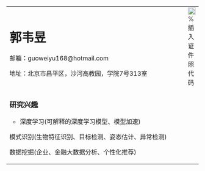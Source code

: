 
<table border="0">
  <tr>
    <td width="75%";id="class" align="center" style= "margin: 0cm 0cm 0pt; text-align: left">
      <h1>郭韦昱</h1>
      <p>邮箱：guoweiyu168@hotmail.com</p>
      <p>地址：北京市昌平区，沙河高教园，学院7号313室</p>
    </td>
    <td width="25%">
      <img src="/zhengjianzhao.jpg" width="100%">      % 插入证件照代码
    </td>
  </tr>
  <tr>
      <td width="100%">
        <p><h3><b>研究兴趣</b></h3></p>
        <ul type="circle"><li><p>深度学习(可解释的深度学习模型、模型加速)</p></li></ul>
        <p>模式识别(生物特征识别、目标检测、姿态估计、异常检测)</p>
        <p>数据挖掘(企业、金融大数据分析、个性化推荐)</p>
      </td>
  </tr>
</table>
